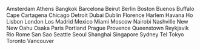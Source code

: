 Amsterdam
Athens
Bangkok
Barcelona
Beirut
Berlin
Boston
Buenos
Buffalo
Cape
Cartagena
Chicago
Detroit
Dubai
Dublin
Florence
Harlem
Havana
Ho
Lisbon
London
Los
Madrid
Mexico
Miami
Moscow
Nairobi
Nashville
New
New
Oahu
Osaka
Paris
Portland
Prague
Provence
Queenstown
Reykjavik
Rio
Rome
San
Sao
Seattle
Seoul
Shanghai
Singapore
Sydney
Tel
Tokyo
Toronto
Vancouver
